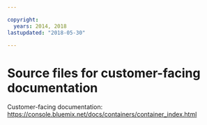 ```yaml
---

copyright:
  years: 2014, 2018
lastupdated: "2018-05-30"

---
```



# Source files for customer-facing documentation

Customer-facing documentation: https://console.bluemix.net/docs/containers/container_index.html



